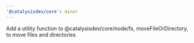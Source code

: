 ```yaml
---
'@catalysisdev/core': minor
---
```


Add a utility function to @catalysisdev/core/node/fs, moveFileOrDirectory, to move files and directories
